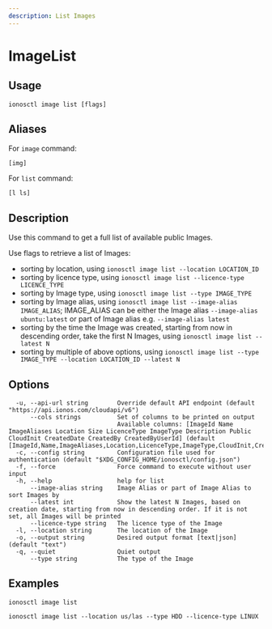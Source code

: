```yaml
---
description: List Images
---
```


# ImageList

## Usage

```text
ionosctl image list [flags]
```

## Aliases

For `image` command:

```text
[img]
```

For `list` command:

```text
[l ls]
```

## Description

Use this command to get a full list of available public Images.

Use flags to retrieve a list of Images:

* sorting by location, using `ionosctl image list --location LOCATION_ID`
* sorting by licence type, using `ionosctl image list --licence-type LICENCE_TYPE`
* sorting by Image type, using `ionosctl image list --type IMAGE_TYPE`
* sorting by Image alias, using `ionosctl image list --image-alias IMAGE_ALIAS`; IMAGE\_ALIAS can be either the Image alias `--image-alias ubuntu:latest` or part of Image alias e.g. `--image-alias latest`
* sorting by the time the Image was created, starting from now in descending order, take the first N Images, using `ionosctl image list --latest N`
* sorting by multiple of above options, using `ionosctl image list --type IMAGE_TYPE --location LOCATION_ID --latest N`

## Options

```text
  -u, --api-url string        Override default API endpoint (default "https://api.ionos.com/cloudapi/v6")
      --cols strings          Set of columns to be printed on output 
                              Available columns: [ImageId Name ImageAliases Location Size LicenceType ImageType Description Public CloudInit CreatedDate CreatedBy CreatedByUserId] (default [ImageId,Name,ImageAliases,Location,LicenceType,ImageType,CloudInit,CreatedDate])
  -c, --config string         Configuration file used for authentication (default "$XDG_CONFIG_HOME/ionosctl/config.json")
  -f, --force                 Force command to execute without user input
  -h, --help                  help for list
      --image-alias string    Image Alias or part of Image Alias to sort Images by
      --latest int            Show the latest N Images, based on creation date, starting from now in descending order. If it is not set, all Images will be printed
      --licence-type string   The licence type of the Image
  -l, --location string       The location of the Image
  -o, --output string         Desired output format [text|json] (default "text")
  -q, --quiet                 Quiet output
      --type string           The type of the Image
```

## Examples

```text
ionosctl image list

ionosctl image list --location us/las --type HDD --licence-type LINUX
```

